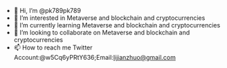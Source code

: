 - 👋 Hi, I’m @pk789pk789
- 👀 I’m interested in Metaverse and blockchain and cryptocurrencies
- 🌱 I’m currently learning Metaverse and blockchain and cryptocurrencies
- 💞️ I’m looking to collaborate on Metaverse and blockchain and cryptocurrencies
- 📫 How to reach me Twitter Account:@w5Cq6yPRtY636;Email:lijianzhuo@gmail.com

<!---
pk789pk789/pk789pk789 is a ✨ special ✨ repository because its `README.md` (this file) appears on your GitHub profile.
You can click the Preview link to take a look at your changes.
--->
